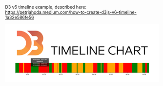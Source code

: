 D3 v6 timeline example, described here: https://petrjahoda.medium.com/how-to-create-d3js-v6-timeline-1a32e586fe56

![actual screenshot](result.png)
